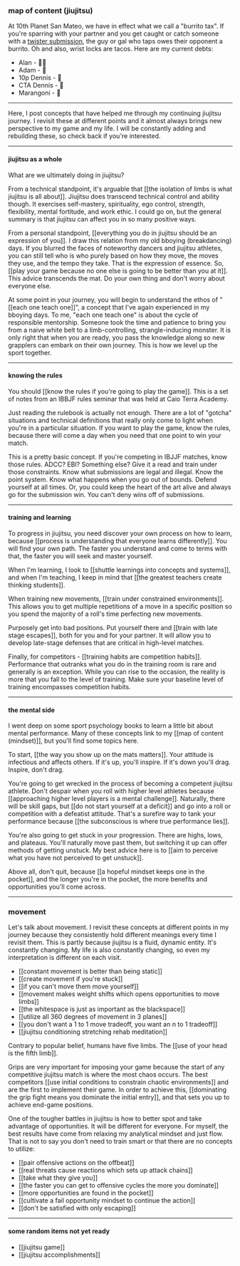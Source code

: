 ### map of content (jiujitsu)

At 10th Planet San Mateo, we have in effect what we call a "burrito tax". If you're sparring with your partner and you get caught or catch someone with a [twister submission](https://www.youtube.com/watch?v=eYZJ3EoSzj8&t=103s), the guy or gal who taps owes their opponent a burrito. Oh and also, wrist locks are tacos. Here are my current debts:

- Alan - 🌯🌯
- Adam - 🌯
- 10p Dennis - 🌯
- CTA Dennis - 🌯
- Marangoni - 🌯

---

Here, I post concepts that have helped me through my continuing jiujitsu journey. I revisit these at different points and it almost always brings new perspective to my game and my life. I will be constantly adding and rebuilding these, so check back if you're interested.

---

#### jiujitsu as a whole

What are we ultimately doing in jiujitsu?

From a technical standpoint, it's arguable that [[the isolation of limbs is what jiujitsu is all about]]. Jiujitsu does transcend technical control and ability though. It exercises self-mastery, spirituality, ego control, strength, flexibility, mental fortitude, and work ethic. I could go on, but the general summary is that jiujitsu can affect you in so many positive ways. 

From a personal standpoint, [[everything you do in jiujitsu should be an expression of you]]. I draw this relation from my old bboying (breakdancing) days. If you blurred the faces of noteworthy dancers and jiujitsu athletes, you can still tell who is who purely based on how they move, the moves they use, and the tempo they take. That is the expression of essence. So, [[play your game because no one else is going to be better than you at it]]. This advice transcends the mat. Do your own thing and don't worry about everyone else.

At some point in your journey, you will begin to understand the ethos of "[[each one teach one]]", a concept that I've again experienced in my bboying days. To me, "each one teach one" is about the cycle of responsible mentorship. Someone took the time and patience to bring you from a naive white belt to a limb-controlling, strangle-inducing monster. It is only right that when you are ready, you pass the knowledge along so new grapplers can embark on their own journey. This is how we level up the sport together.

---

#### knowing the rules

You should [[know the rules if you're going to play the game]]. This is a set of notes from an IBBJF rules seminar that was held at Caio Terra Academy. 

Just reading the rulebook is actually not enough. There are a lot of "gotcha" situations and technical definitions that really only come to light when you're in a particular situation. If you want to play the game, know the rules, because there will come a day when you need that one point to win your match.

This is a pretty basic concept. If you're competing in IBJJF matches, know those rules. ADCC? EBI? Something else? Give it a read and train under those constraints. Know what submissions are legal and illegal. Know the point system. Know what happens when you go out of bounds. Defend yourself at all times. Or, you could keep the heart of the art alive and always go for the submission win. You can't deny wins off of submissions.

---

#### training and learning

To progress in jiujitsu, you need discover your own process on how to learn, because [[process is understanding that everyone learns differently]]. You will find your own path. The faster you understand and come to terms with that, the faster you will seek and master yourself.

When I'm learning, I look to [[shuttle learnings into concepts and systems]], and when I'm teaching, I keep in mind that [[the greatest teachers create thinking students]].

When training new movements, [[train under constrained environments]]. This allows you to get multiple repetitions of a move in a specific position so you spend the majority of a roll's time perfecting new movements. 

Purposely get into bad positions. Put yourself there and [[train with late stage escapes]], both for you and for your partner. It will allow you to develop late-stage defenses that are critical in high-level matches.

Finally, for competitors - [[training habits are competition habits]]. Performance that outranks what you do in the training room is rare and generally is an exception. While you can rise to the occasion, the reality is more that you fall to the level of training. Make sure your baseline level of training encompasses competition habits.

---

#### the mental side

I went deep on some sport psychology books to learn a little bit about mental performance. Many of these concepts link to my [[map of content (mindset)]], but you'll find some topics here.

To start, [[the way you show up on the mats matters]]. Your attitude is infectious and affects others. If it's up, you'll inspire. If it's down you'll drag. Inspire, don't drag.

You're going to get wrecked in the process of becoming a competent jiujitsu athlete. Don't despair when you roll with higher level athletes because [[approaching higher level players is a mental challenge]]. Naturally, there will be skill gaps, but [[do not start yourself at a deficit]] and go into a roll or competition with a defeatist attitude. That's a surefire way to tank your performance because [[the subconscious is where true performance lies]].

You're also going to get stuck in your progression. There are highs, lows, and plateaus. You'll naturally move past them, but switching it up can offer methods of getting unstuck. My best advice here is to [[aim to perceive what you have not perceived to get unstuck]].

Above all, don't quit, because [[a hopeful mindset keeps one in the pocket]], and the longer you're in the pocket, the more benefits and opportunities you'll come across.

---

### movement

Let's talk about movement. I revisit these concepts at different points in my journey because they consistently hold different meanings every time I revisit them. This is partly because jiujitsu is a fluid, dynamic entity. It's constantly changing. My life is also constantly changing, so even my interpretation is different on each visit.

* [[constant movement is better than being static]]
* [[create movement if you're stuck]]
* [[if you can't move them move yourself]]
* [[movement makes weight shifts which opens opportunities to move limbs]]
* [[the whitespace is just as important as the blackspace]]
* [[utilize all 360 degrees of movement in 3 planes]]
* [[you don't want a 1 to 1 move tradeoff, you want an n to 1 tradeoff]]
* [[jiujitsu conditioning stretching rehab meditation]]

Contrary to popular belief, humans have five limbs. The [[use of your head is the fifth limb]].

Grips are very important for imposing your game because the start of any competitive jiujitsu match is where the most chaos occurs. The best competitors [[use initial conditions to constrain chaotic environments]] and are the first to implement their game. In order to achieve this, [[dominating the grip fight means you dominate the initial entry]], and that sets you up to achieve end-game positions.

One of the tougher battles in jiujitsu is how to better spot and take advantage of opportunities. It will be different for everyone. For myself, the best results have come from relaxing my analytical mindset and just flow. That is not to say you don't need to train smart or that there are no concepts to utilize:

- [[pair offensive actions on the offbeat]]
- [[real threats cause reactions which sets up attack chains]]
- [[take what they give you]]
- [[the faster you can get to offensive cycles the more you dominate]]
- [[more opportunities are found in the pocket]]
- [[cultivate a fail opportunity mindset to continue the action]]
- [[don't be satisfied with only escaping]]

---

#### some random items not yet ready 

- [[jiujitsu game]]
- [[jiujitsu accomplishments]]


